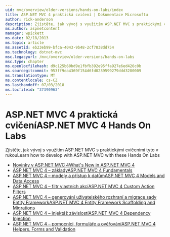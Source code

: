 ```yaml
---
uid: mvc/overview/older-versions/hands-on-labs/index
title: ASP.NET MVC 4 praktická cvičení | Dokumentace Microsoftu
author: rick-anderson
description: Zjistěte, jak vývoj s využitím ASP.NET MVC s praktickými cvičeními tyto v rukou
ms.author: aspnetcontent
manager: wpickett
ms.date: 02/18/2013
ms.topic: article
ms.assetid: eb23eb99-bfca-4043-9b48-2cf7838dd754
ms.technology: dotnet-mvc
msc.legacyurl: /mvc/overview/older-versions/hands-on-labs
msc.type: chapter
ms.openlocfilehash: d9c125b60bd9e1fbfb392e95ffa927e6ed426c0b
ms.sourcegitcommit: 953ff9ea4369f154d6fd0239599279ddd3280009
ms.translationtype: MT
ms.contentlocale: cs-CZ
ms.lasthandoff: 07/03/2018
ms.locfileid: "37390963"
---
```

# <a name="aspnet-mvc-4-hands-on-labs"></a><span data-ttu-id="f28c2-103">ASP.NET MVC 4 praktická cvičení</span><span class="sxs-lookup"><span data-stu-id="f28c2-103">ASP.NET MVC 4 Hands On Labs</span></span>

<span data-ttu-id="f28c2-104">Zjistěte, jak vývoj s využitím ASP.NET MVC s praktickými cvičeními tyto v rukou</span><span class="sxs-lookup"><span data-stu-id="f28c2-104">Learn how to develop with ASP.NET MVC with these Hands On Labs</span></span>

- [<span data-ttu-id="f28c2-105">Novinky v ASP.NET MVC 4</span><span class="sxs-lookup"><span data-stu-id="f28c2-105">What's New in ASP.NET MVC 4</span></span>](whats-new-in-aspnet-mvc-4.md)
- [<span data-ttu-id="f28c2-106">ASP.NET MVC 4 – základy</span><span class="sxs-lookup"><span data-stu-id="f28c2-106">ASP.NET MVC 4 Fundamentals</span></span>](aspnet-mvc-4-fundamentals.md)
- [<span data-ttu-id="f28c2-107">ASP.NET MVC 4 – modely a přístup k datům</span><span class="sxs-lookup"><span data-stu-id="f28c2-107">ASP.NET MVC 4 Models and Data Access</span></span>](aspnet-mvc-4-models-and-data-access.md)
- [<span data-ttu-id="f28c2-108">ASP.NET MVC 4 – filtr vlastních akcí</span><span class="sxs-lookup"><span data-stu-id="f28c2-108">ASP.NET MVC 4 Custom Action Filters</span></span>](aspnet-mvc-4-custom-action-filters.md)
- [<span data-ttu-id="f28c2-109">ASP.NET MVC 4 – generování uživatelského rozhraní a migrace sady Entity Framework</span><span class="sxs-lookup"><span data-stu-id="f28c2-109">ASP.NET MVC 4 Entity Framework Scaffolding and Migrations</span></span>](aspnet-mvc-4-entity-framework-scaffolding-and-migrations.md)
- [<span data-ttu-id="f28c2-110">ASP.NET MVC 4 – injektáž závislostí</span><span class="sxs-lookup"><span data-stu-id="f28c2-110">ASP.NET MVC 4 Dependency Injection</span></span>](aspnet-mvc-4-dependency-injection.md)
- [<span data-ttu-id="f28c2-111">ASP.NET MVC 4 – pomocníci, formuláře a ověřování</span><span class="sxs-lookup"><span data-stu-id="f28c2-111">ASP.NET MVC 4 Helpers, Forms and Validation</span></span>](aspnet-mvc-4-helpers-forms-and-validation.md)
